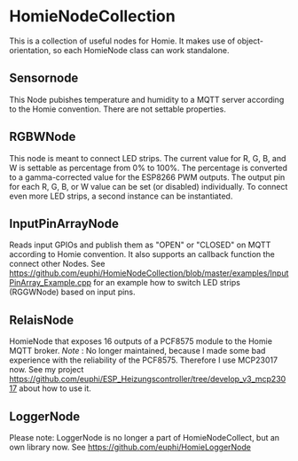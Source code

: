 # HomieNodeCollection

This is a collection of useful nodes for Homie. It makes use of object-orientation, so each HomieNode class can work standalone.

## Sensornode

This Node pubishes temperature and humidity to a MQTT server according to the Homie convention. There are not settable properties.

## RGBWNode

This node is meant to connect LED strips. The current value for R, G, B, and W is settable as percentage from 0% to 100%.
The percentage is converted to a gamma-corrected value for the ESP8266 PWM outputs.
The output pin for each R, G, B, or W value can be set (or disabled) individually.
To connect even more LED strips, a second instance can be instantiated.

## InputPinArrayNode

Reads input GPIOs and publish them as "OPEN" or "CLOSED" on MQTT according to Homie convention. It also supports an callback function the connect other Nodes. See https://github.com/euphi/HomieNodeCollection/blob/master/examples/InputPinArray_Example.cpp for an example how to switch LED strips (RGGWNode) based on input pins.

## RelaisNode

HomieNode that exposes 16 outputs of a PCF8575 module to the Homie MQTT broker.
_Note_ : No longer maintained, because I made some bad experience with the reliability of the PCF8575. Therefore I use MCP23017 now. See my project https://github.com/euphi/ESP_Heizungscontroller/tree/develop_v3_mcp23017 about how to use it.



## LoggerNode

Please note: LoggerNode is no longer a part of HomieNodeCollect, but an own library now. See https://github.com/euphi/HomieLoggerNode
